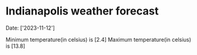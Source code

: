 # Indianapolis weather forecast 
Date: ['2023-11-12'] 

Minimum temperature(in celsius) is [2.4] 
Maximum temperature(in celsius) is [13.8]